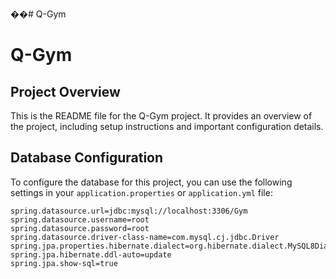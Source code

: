��#   Q - G y m 
# Q-Gym

## Project Overview

This is the README file for the Q-Gym project. It provides an overview of the project, including setup instructions and important configuration details.

## Database Configuration

To configure the database for this project, you can use the following settings in your `application.properties` or `application.yml` file:

```properties
spring.datasource.url=jdbc:mysql://localhost:3306/Gym
spring.datasource.username=root
spring.datasource.password=root
spring.datasource.driver-class-name=com.mysql.cj.jdbc.Driver
spring.jpa.properties.hibernate.dialect=org.hibernate.dialect.MySQL8Dialect
spring.jpa.hibernate.ddl-auto=update
spring.jpa.show-sql=true

 
 
